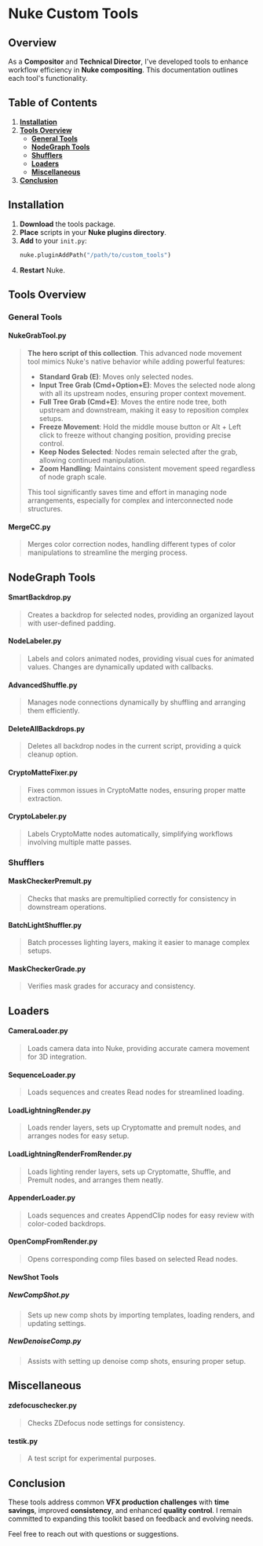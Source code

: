 # Nuke Custom Tools

## Overview

As a **Compositor** and **Technical Director**, I've developed tools to enhance workflow efficiency in **Nuke compositing**. This documentation outlines each tool's functionality.

## Table of Contents

1. [**Installation**](#installation)
2. [**Tools Overview**](#tools-overview)
   - [**General Tools**](#general-tools)
   - [**NodeGraph Tools**](#nodegraph-tools)
   - [**Shufflers**](#shufflers)
   - [**Loaders**](#loaders)
   - [**Miscellaneous**](#miscellaneous)
3. [**Conclusion**](#conclusion)

## Installation

1. **Download** the tools package.
2. **Place** scripts in your **Nuke plugins directory**.
3. **Add** to your `init.py`:
   ```python
   nuke.pluginAddPath("/path/to/custom_tools")
   ```
4. **Restart** Nuke.

## Tools Overview

### General Tools

#### **NukeGrabTool.py**

> **The hero script of this collection**. This advanced node movement tool mimics Nuke's native behavior while adding powerful features:
>
> - **Standard Grab (E)**: Moves only selected nodes.
> - **Input Tree Grab (Cmd+Option+E)**: Moves the selected node along with all its upstream nodes, ensuring proper context movement.
> - **Full Tree Grab (Cmd+E)**: Moves the entire node tree, both upstream and downstream, making it easy to reposition complex setups.
> - **Freeze Movement**: Hold the middle mouse button or Alt + Left click to freeze without changing position, providing precise control.
> - **Keep Nodes Selected**: Nodes remain selected after the grab, allowing continued manipulation.
> - **Zoom Handling**: Maintains consistent movement speed regardless of node graph scale.
>
> This tool significantly saves time and effort in managing node arrangements, especially for complex and interconnected node structures.

#### **MergeCC.py**

> Merges color correction nodes, handling different types of color manipulations to streamline the merging process.

## NodeGraph Tools

#### **SmartBackdrop.py**

> Creates a backdrop for selected nodes, providing an organized layout with user-defined padding.

#### **NodeLabeler.py**

> Labels and colors animated nodes, providing visual cues for animated values. Changes are dynamically updated with callbacks.

#### **AdvancedShuffle.py**

> Manages node connections dynamically by shuffling and arranging them efficiently.

#### **DeleteAllBackdrops.py**

> Deletes all backdrop nodes in the current script, providing a quick cleanup option.

#### **CryptoMatteFixer.py**

> Fixes common issues in CryptoMatte nodes, ensuring proper matte extraction.

#### **CryptoLabeler.py**

> Labels CryptoMatte nodes automatically, simplifying workflows involving multiple matte passes.

### Shufflers

#### **MaskCheckerPremult.py**

> Checks that masks are premultiplied correctly for consistency in downstream operations.

#### **BatchLightShuffler.py**

> Batch processes lighting layers, making it easier to manage complex setups.

#### **MaskCheckerGrade.py**

> Verifies mask grades for accuracy and consistency.

## Loaders

#### **CameraLoader.py**

> Loads camera data into Nuke, providing accurate camera movement for 3D integration.

#### **SequenceLoader.py**

> Loads sequences and creates Read nodes for streamlined loading.

#### **LoadLightningRender.py**

> Loads render layers, sets up Cryptomatte and premult nodes, and arranges nodes for easy setup.

#### **LoadLightningRenderFromRender.py**

> Loads lighting render layers, sets up Cryptomatte, Shuffle, and Premult nodes, and arranges them neatly.

#### **AppenderLoader.py**

> Loads sequences and creates AppendClip nodes for easy review with color-coded backdrops.

#### **OpenCompFromRender.py**

> Opens corresponding comp files based on selected Read nodes.

#### **NewShot Tools**

##### **NewCompShot.py**

> Sets up new comp shots by importing templates, loading renders, and updating settings.

##### **NewDenoiseComp.py**

> Assists with setting up denoise comp shots, ensuring proper setup.

## Miscellaneous

#### **zdefocuschecker.py**

> Checks ZDefocus node settings for consistency.

#### **testik.py**

> A test script for experimental purposes.

## Conclusion

These tools address common **VFX production challenges** with **time savings**, improved **consistency**, and enhanced **quality control**. I remain committed to expanding this toolkit based on feedback and evolving needs.

Feel free to reach out with questions or suggestions.

